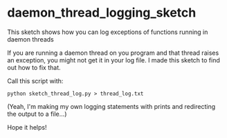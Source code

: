 # daemon_thread_logging_sketch
This sketch shows how you can log exceptions of functions running in daemon threads

If you are running a daemon thread on you program and that thread raises an exception, you might not get it in your log file. I made this sketch to find out how to fix that.

Call this script with:
```
python sketch_thread_log.py > thread_log.txt
```

(Yeah, I'm making my own logging statements with prints and redirecting the output to a
file...)

Hope it helps!
